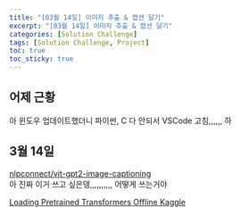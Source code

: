 ```yaml
---
title: "[03월 14일] 이미지 추출 & 캡션 달기"
excerpt: "[03월 14일] 이미지 추출 & 캡션 달기"
categories: [Solution Challenge]
tags: [Solution Challenge, Project]
toc: true
toc_sticky: true
---
```


## 어제 근황

아 윈도우 업데이트했더니 파이썬, C 다 안되서 VSCode 고침,,,,,, 하

## 3월 14일

[nlpconnect/vit-gpt2-image-captioning](https://huggingface.co/nlpconnect/vit-gpt2-image-captioning) <br>
아 진짜 이거 쓰고 싶은뎅,,,,,,,,,, 어떻게 쓰는거야 <br>

[Loading Pretrained Transformers Offline Kaggle](https://www.kaggle.com/code/kozodoi/loading-pretrained-transformers-offline) <br>
